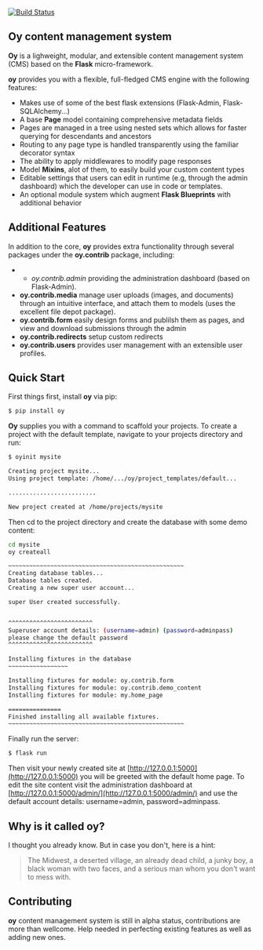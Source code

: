 [![Build Status](https://travis-ci.org/mush42/oy-cms.svg?branch=master)](https://travis-ci.org/mush42/Oy-cms)

## Oy content management system

**Oy** is a lighweight, modular, and extensible content management system (CMS) based on the **Flask** micro-framework.

**oy** provides you with a flexible, full-fledged CMS engine with the following features:

* Makes use of some of the best flask extensions (Flask-Admin, Flask-SQLAlchemy...)
* A base **Page** model containing comprehensive metadata fields
* Pages are managed in a tree using nested sets which allows for faster querying for descendants and ancestors
* Routing to any page type is handled transparently using the familiar decorator syntax
* The ability to apply middlewares to modify page responses
* Model **Mixins**, alot of them, to easily build your custom content types
* Editable settings that users can edit in runtime (e.g, through the admin dashboard) which the developer can use in code or templates.
* An optional module system which augment **Flask Blueprints** with additional behavior

## Additional Features

In addition to the core, **oy** provides extra functionality through several packages under the **oy.contrib** package, including:

- * *oy.contrib.admin* providing the administration dashboard (based on Flask-Admin).
- **oy.contrib.media** manage user uploads (images, and documents) through an intuitive interface, and attach them to models  (uses the excellent file depot package).
- **oy.contrib.form** easily design forms and publilsh them as pages, and view and download  submissions through the admin
- **oy.contrib.redirects** setup custom redirects
- **oy.contrib.users** provides user management with an extensible user profiles.


## Quick Start

First things first, install **oy** via pip:

```bash
$ pip install oy
```

**Oy** supplies you with a command to scaffold your projects. To create a project with the default template, navigate to your projects directory and run:

```bash
$ oyinit mysite
```

```bash
Creating project mysite...
Using project template: /home/.../oy/project_templates/default...

.........................

New project created at /home/projects/mysite
```

Then cd to the project directory and create the database with some demo content:

```bash
cd mysite
oy createall
```

```bash
~~~~~~~~~~~~~~~~~~~~~~~~~~~~~~~~~~~~~~~~~~~~~~~~~~
Creating database tables...
Database tables created.
Creating a new super user account...

super User created successfully.


^^^^^^^^^^^^^^^^^^^^^^^^
Superuser account details: (username=admin) (password=adminpass)
please change the default password
^^^^^^^^^^^^^^^^^^^^^^^^

Installing fixtures in the database
~~~~~~~~~~~~~~~~~

Installing fixtures for module: oy.contrib.form
Installing fixtures for module: oy.contrib.demo_content
Installing fixtures for module: my.home_page

===============
Finished installing all available fixtures.
~~~~~~~~~~~~~~~~~~~~~~~~~~~~~~~~~~~~~~~~~~~~~~~~~~
```

Finally run the server:

```bash
$ flask run
```

Then visit your newly created site at  [http://127.0.0.1:5000](http://127.0.0.1:5000) you will be greeted with the default home page. To edit the site content visit the administration dashboard at [http://127.0.0.1:5000/admin/](http://127.0.0.1:5000/admin/) and use the default account details: username=admin, password=adminpass.

## Why is it called **oy**?

I thought you already know. But in case you don't, here is a hint:

> The Midwest, a deserted village, an already dead child, a junky  boy, a black woman with two faces, and a serious man whom you don't want to mess with.


## Contributing

**oy** content management system is still in alpha status, contributions are more than wellcome. Help needed in perfecting existing features as well as adding new ones.
